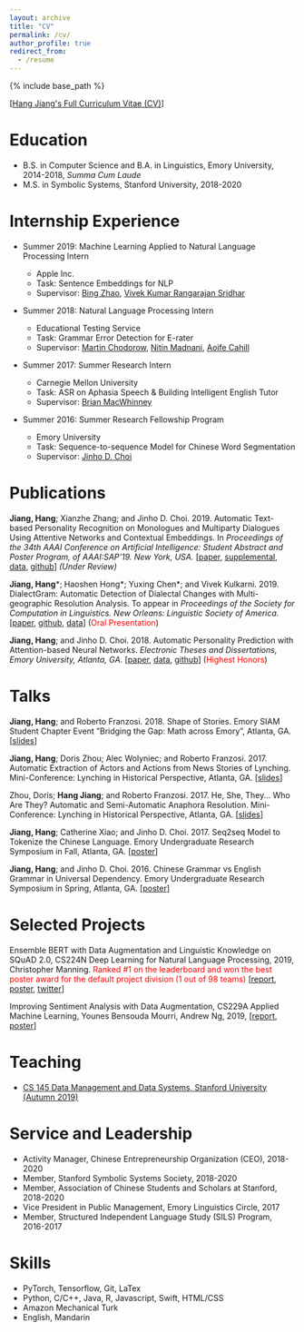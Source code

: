 ```yaml
---
layout: archive
title: "CV"
permalink: /cv/
author_profile: true
redirect_from:
  - /resume
---
```


{% include base_path %}

\[[Hang Jiang's Full Curriculum Vitae (CV)](https://hjian42.github.io/files/cv.pdf)\]

Education
======
* B.S. in Computer Science and B.A. in Linguistics, Emory University, 2014-2018, *Summa Cum Laude*
* M.S. in Symbolic Systems, Stanford University, 2018-2020

Internship Experience
======
* Summer 2019: Machine Learning Applied to Natural Language Processing Intern
  * Apple Inc.
  * Task: Sentence Embeddings for NLP
  * Supervisor: [Bing Zhao](https://www.cs.cmu.edu/~bzhao/), [Vivek Kumar Rangarajan Sridhar](https://scholar.google.com/citations?user=VfezouUAAAAJ&hl=en)

* Summer 2018: Natural Language Processing Intern
  * Educational Testing Service
  * Task: Grammar Error Detection for E-rater
  * Supervisor: [Martin Chodorow](https://scholar.google.com/citations?user=PuwfixYAAAAJ&hl=en), [Nitin Madnani](https://scholar.google.com/citations?hl=en&user=ow3PIFcAAAAJ), [Aoife Cahill](https://scholar.google.com/citations?hl=en&user=1a-TXfYAAAAJ)

* Summer 2017: Summer Research Intern
  * Carnegie Mellon University
  * Task: ASR on Aphasia Speech & Building Intelligent English Tutor
  * Supervisor: [Brian MacWhinney](https://scholar.google.com/citations?user=V8EhIsIAAAAJ&hl=en)

* Summer 2016: Summer Research Fellowship Program
  * Emory University
  * Task: Sequence-to-sequence Model for Chinese Word Segmentation
  * Supervisor: [Jinho D. Choi](http://www.mathcs.emory.edu/~choi/home.html)


Publications
======
**Jiang, Hang**; Xianzhe Zhang; and Jinho D. Choi. 2019. Automatic Text-based Personality Recognition on Monologues and Multiparty Dialogues Using Attentive Networks and Contextual Embeddings. In *Proceedings of the 34th AAAI Conference on Artificial Intelligence: Student Abstract and Poster Program, of AAAI:SAP’19. New York, USA.* \[[paper](https://hjian42.github.io/files/AAAI_Student_Abstract_Program.pdf), [supplemental](https://hjian42.github.io/files/AAAI_supplemental.pdf), [data](https://github.com/emorynlp/personality-detection), [github](https://github.com/hjian42/automatic-personality-prediction)\] *(Under Review)*

**Jiang, Hang**\*; Haoshen Hong\*; Yuxing Chen\*; and Vivek Kulkarni. 2019. DialectGram: Automatic Detection of Dialectal Changes with Multi-geographic Resolution Analysis. To appear in *Proceedings of the Society for Computation in Linguistics. New Orleans: Linguistic Society of America.* \[[paper](https://hjian42.github.io/files/Dialect_Change.pdf), [github](https://github.com/yuxingch/DialectGram), [data](https://github.com/hjian42/Geo-Twitter2019)\] (<span style="color:red;">Oral Presentation</span>)

**Jiang, Hang**; and Jinho D. Choi. 2018. Automatic Personality Prediction with Attention-based Neural Networks. *Electronic Theses and Dissertations, Emory University, Atlanta, GA.* \[[paper](https://etd.library.emory.edu/concern/etds/rv042t11v?locale=en), [data](https://github.com/emorynlp/personality-detection), [github](https://github.com/hjian42/automatic-personality-prediction)\] (<span style="color:red;">Highest Honors</span>)


Talks
======
**Jiang, Hang**; and Roberto Franzosi. 2018. Shape of Stories. Emory SIAM Student Chapter Event ”Bridging the Gap: Math across Emory”, Atlanta, GA. \[[slides](https://docs.google.com/presentation/d/18XrYYj4XBsax8lz2qFrfUmpyGEfzJH3KYuWf_yu2OmU/edit?usp=sharing)\]

**Jiang, Hang**; Doris Zhou; Alec Wolyniec; and Roberto Franzosi. 2017. Automatic Extraction of Actors and Actions from News Stories of Lynching. Mini-Conference: Lynching in Historical Perspective, Atlanta, GA. \[[slides](https://docs.google.com/presentation/d/1Bp3m0nl1kQpOX08okLLuZaeUBMtCZfacijmAENKA84w/edit?usp=sharing)\]

Zhou, Doris; **Hang Jiang**; and Roberto Franzosi. 2017. He, She, They... Who Are They? Automatic and Semi-Automatic Anaphora Resolution. Mini-Conference: Lynching in Historical Perspective, Atlanta, GA. \[[slides](https://docs.google.com/presentation/d/18_qE5QWf1dWsGJMnRCjpC_gJ-3bpcKJCO7swNsggCSM/edit?usp=sharing)\]

**Jiang, Hang**; Catherine Xiao; and Jinho D. Choi. 2017. Seq2seq Model to Tokenize the Chinese Language. Emory Undergraduate Research Symposium in Fall, Atlanta, GA. \[[poster](https://www.slideshare.net/jchoi7s/seq2seq-model-to-tokenize-the-chinese-language-89086568)\]

**Jiang, Hang**; and Jinho D. Choi. 2016. Chinese Grammar vs English Grammar in Universal Dependency. Emory Undergraduate Research Symposium in Spring, Atlanta, GA. \[[poster](https://www.slideshare.net/jchoi7s/chinese-grammar-vs-english-grammar-in-universal-dependency)\]


Selected Projects
======
Ensemble BERT with Data Augmentation and Linguistic Knowledge on SQuAD 2.0, CS224N Deep Learning for Natural Language Processing, 2019, Christopher Manning. <span style="color:red;">Ranked \#1 on the leaderboard and won the best poster award for the default project division (1 out of 98 teams)</span> \[[report](http://web.stanford.edu/class/cs224n/reports/default/15845024.pdf), [poster](http://web.stanford.edu/class/cs224n/posters/15845024.pdf), [twitter](https://twitter.com/chrmanning/status/1108542840861151232)\]

Improving Sentiment Analysis with Data Augmentation, CS229A Applied Machine Learning, Younes Bensouda Mourri, Andrew Ng, 2019, \[[report](https://hjian42.github.io/files/CS229A_Report.pdf), [poster](https://hjian42.github.io/files/CS229A_poster.pdf)\]

  
Teaching
======
* [CS 145 Data Management and Data Systems, Stanford University (Autumn 2019)](https://cs145-fa19.github.io/)
  
Service and Leadership
======
* Activity Manager, Chinese Entrepreneurship Organization (CEO), 2018-2020
* Member, Stanford Symbolic Systems Society, 2018-2020
* Member, Association of Chinese Students and Scholars at Stanford, 2018-2020
* Vice President in Public Management, Emory Linguistics Circle, 2017
* Member, Structured Independent Language Study (SILS) Program, 2016-2017

Skills
======
* PyTorch, Tensorflow, Git, LaTex
* Python, C/C++, Java, R, Javascript, Swift, HTML/CSS
* Amazon Mechanical Turk
* English, Mandarin
